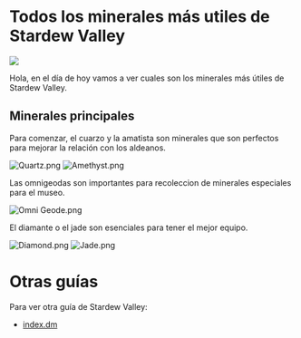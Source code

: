 # Todos los minerales más utiles de Stardew Valley
![](https://stardewvalleywiki.com/mediawiki/images/6/68/Main_Logo.png)
 
Hola, en el día de hoy vamos a ver cuales son los minerales más útiles  de Stardew Valley.

## Minerales principales
Para comenzar, el cuarzo y la amatista son minerales que son perfectos para mejorar la relación con los aldeanos.

![Quartz.png](https://stardewvalleywiki.com/mediawiki/images/c/cf/Quartz.png) ![Amethyst.png](https://stardewvalleywiki.com/mediawiki/images/2/2e/Amethyst.png)

Las omnigeodas son importantes para recoleccion de minerales especiales para el museo.

![Omni Geode.png](https://stardewvalleywiki.com/mediawiki/images/0/09/Omni_Geode.png)

El diamante o el jade son esenciales para tener el mejor equipo.

![Diamond.png](https://stardewvalleywiki.com/mediawiki/images/e/ea/Diamond.png) ![Jade.png](https://stardewvalleywiki.com/mediawiki/images/7/7e/Jade.png)

# Otras guías

Para ver otra guía de Stardew Valley: 

- [index.dm](https://acasmor0802.github.io/primera-web/)
